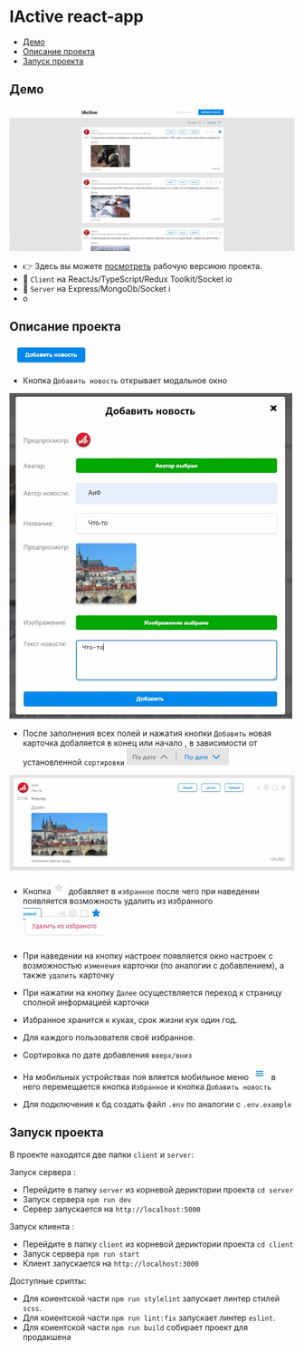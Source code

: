 # IActive react-app

* [Демо](#демо)
* [Описание проекта](#описание-проекта)
* [Запуск проекта](#запуск-проекта)

## Демо

![](github/iactive.jpg)

* :point_right: Здесь вы можете [посмотреть](http://194.87.98.26:8080/) рабочую версиюю проекта.
* :file_folder: `Client` на ReactJs/TypeScript/Redux Toolkit/Socket io
* :file_folder: `Server` на Express/MongoDb/Socket i
* o

## Описание проекта
![](github/appendNews.jpg)
* Кнопка `Добавить новость` открывает модальное окно

![](github/modalAppend.jpg)
* После заполнения всех полей и нажатия кнопки `Добавить` 
новая карточка добаляется в конец или начало , 
в зависимости от установленной `сортировки` ![](github/sort.jpg)

![](github/appendedNews.jpg)

* Кнопка ![](github/addFavouriteDis.jpg) добавляет в `избранное`
после чего при наведении появляется возможность удалить из избранного
  ![](github/deleteFavourite.jpg)

* При наведении на кнопку настроек появляется окно настроек
с возможностью `изменения` карточки (по аналогии с добавлением),
а также `удалить` карточку
* При нажатии на кнопку `Далее`
осуществляется переход к страницу сполной информацией карточки

* Избранное хранится к куках, срок жизни кук один год.
* Для каждого пользователя своё избранное.
* Сортировка по дате добавления `вверх/вниз`
* На мобильных устройствах поя вляется мобильное меню ![](github/mobileMenu.jpg) в него
перемещается кнопка `Избранное` и кнопка `Добавить новость`
* Для подключения к бд создать файл `.env` по аналогии с `.env.example`

## Запуск проекта

В проекте находятся две папки `client` и `server`:

Запуск сервера :
* Перейдите в папку `server` из корневой дериктории проекта `cd server`
* Запуск сервера `npm run dev`
* Сервер запускается на  `http://localhost:5000`

Запуск клиента :
* Перейдите в папку `client` из корневой дериктории проекта `cd client`
* Запуск сервера `npm run start`
* Клиент запускается на  `http://localhost:3000`

Доступные срипты:
* Для коиентской части `npm run stylelint` запускает линтер стилей `scss`.
* Для коиентской части `npm run lint:fix` запускает линтер `eslint`.
* Для коиентской части `npm run build` собирает проект для продакшена


